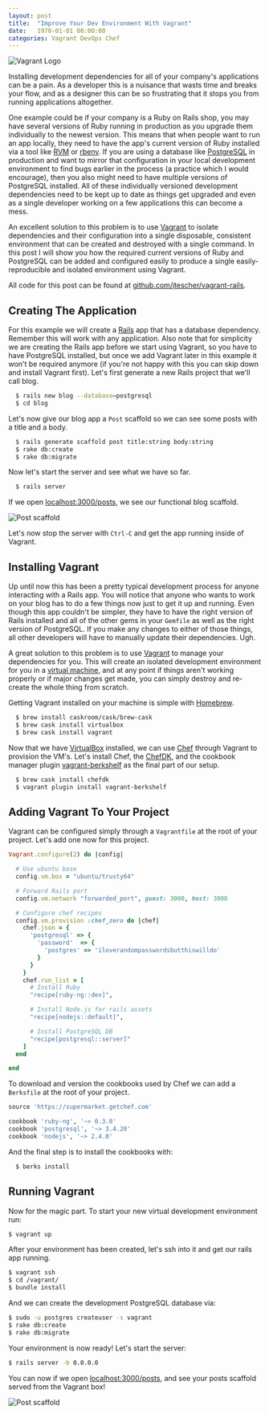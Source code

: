```yaml
---
layout: post
title:  "Improve Your Dev Environment With Vagrant"
date:   1970-01-01 00:00:00
categories: Vagrant DevOps Chef
---
```


![Vagrant Logo](https://jtescher.github.io/assets/improve-your-dev-environment-with-vagrant/vagrant-logo.png)

Installing development dependencies for all of your company's applications can be a pain. As a developer this is a
nuisance that wasts time and breaks your flow, and as a designer this can be so frustrating that it stops you from
running applications altogether.

One example could be if your company is a Ruby on Rails shop, you may have several versions of Ruby running in
production as you upgrade them individually to the newest version. This means that when people want to run an app
locally, they need to have the app's current version of Ruby installed via a tool like [RVM](https://rvm.io) or
[rbenv](https://github.com/sstephenson/rbenv). If you are using a database like [PostgreSQL](http://www.postgresql.org)
in production and want to mirror that configuration in your local development environment to find bugs earlier in the
process (a practice which I would encourage), then you also might need to have multiple versions of PostgreSQL
installed. All of these individually versioned development dependencies need to be kept up to date as things get
upgraded and even as a single developer working on a few applications this can become a mess.

An excellent solution to this problem is to use [Vagrant](https://docs.vagrantup.com) to isolate dependencies and their
configuration into a single disposable, consistent environment that can be created and destroyed with a single command.
In this post I will show you how the required current versions of Ruby and PostgreSQL can be added and configured easily
to produce a single easily-reproducible and isolated environment using Vagrant.

All code for this post can be found at [github.com/jtescher/vagrant-rails](https://github.com/jtescher/vagrant-rails).

## Creating The Application

For this example we will create a [Rails](http://rubyonrails.org) app that has a database dependency. Remember this will
work with any application. Also note that for simplicity we are creating the Rails app before we start using Vagrant, so
you have to have PostgreSQL installed, but once we add Vagrant later in this example it won't be required anymore (if
you're not happy with this you can skip down and install Vagrant first). Let's first generate a new Rails project that
we'll call blog.

```bash
  $ rails new blog --database=postgresql
  $ cd blog
```

Let's now give our blog app a `Post` scaffold so we can see some posts with a title and a body.

```bash
  $ rails generate scaffold post title:string body:string
  $ rake db:create
  $ rake db:migrate
```

Now let's start the server and see what we have so far.

```bash
  $ rails server
```

If we open [localhost:3000/posts](http://localhost:3000/posts), we see our functional blog scaffold.

![Post scaffold](https://jtescher.github.io/assets/improve-your-dev-environment-with-vagrant/posts-scaffold.png)

Let's now stop the server with `Ctrl-C` and get the app running inside of Vagrant.

## Installing Vagrant

Up until now this has been a pretty typical development process for anyone interacting with a Rails app. You will notice
that anyone who wants to work on your blog has to do a few things now just to get it up and running. Even though this
app couldn't be simpler, they have to have the right version of Rails installed and all of the other gems in your
`Gemfile` as well as the right version of PostgreSQL. If you make any changes to either of those things, all other
developers will have to manually update their dependencies. Ugh.

A great solution to this problem is to use [Vagrant](https://docs.vagrantup.com) to manage your dependencies for you.
This will create an isolated development environment for you in a [virtual
machine](https://en.wikipedia.org/wiki/Virtual_machine), and at any point if things aren't working properly or if major
changes get made, you can simply destroy and re-create the whole thing from scratch.

Getting Vagrant installed on your machine is simple with [Homebrew](http://brew.sh).

```bash
  $ brew install caskroom/cask/brew-cask
  $ brew cask install virtualbox
  $ brew cask install vagrant
```

Now that we have [VirtualBox](https://www.virtualbox.org) installed, we can use [Chef](https://www.chef.io) through
Vagrant to provision the VM's. Let's install Chef, the [ChefDK](https://downloads.chef.io/chef-dk), and the cookbook
manager plugin [vagrant-berkshelf](https://github.com/berkshelf/vagrant-berkshelf) as the final part of our setup.

```bash
  $ brew cask install chefdk
  $ vagrant plugin install vagrant-berkshelf
```

## Adding Vagrant To Your Project

Vagrant can be configured simply through a `Vagrantfile` at the root of your project. Let's add one now for this
project.

```ruby
Vagrant.configure(2) do |config|

  # Use ubuntu base
  config.vm.box = "ubuntu/trusty64"

  # Forward Rails port
  config.vm.network "forwarded_port", guest: 3000, host: 3000

  # Configure chef recipes
  config.vm.provision :chef_zero do |chef|
    chef.json = {
      'postgresql' => {
        'password'  => {
          'postgres' => 'iloverandompasswordsbutthiswilldo'
        }
      }
    }
    chef.run_list = [
      # Install Ruby
      "recipe[ruby-ng::dev]",

      # Install Node.js for rails assets
      "recipe[nodejs::default]",

      # Install PostgreSQL DB
      "recipe[postgresql::server]"
    ]
  end

end
```

To download and version the cookbooks used by Chef we can add a `Berksfile` at the root of your project.

```ruby
source 'https://supermarket.getchef.com'

cookbook 'ruby-ng', '~> 0.3.0'
cookbook 'postgresql', '~> 3.4.20'
cookbook 'nodejs', '~> 2.4.0'
```

And the final step is to install the cookbooks with:

```bash
  $ berks install
```

## Running Vagrant

Now for the magic part. To start your new virtual development environment run:

```bash
$ vagrant up
```

After your environment has been created, let's ssh into it and get our rails app running.

```bash
$ vagrant ssh
$ cd /vagrant/
$ bundle install
```

And we can create the development PostgreSQL database via:

```bash
$ sudo -u postgres createuser -s vagrant
$ rake db:create
$ rake db:migrate
```

Your environment is now ready! Let's start the server:

```bash
$ rails server -b 0.0.0.0
```

You can now if we open [localhost:3000/posts](http://localhost:3000/posts), and see your posts scaffold served from the
Vagrant box!

![Post scaffold](https://jtescher.github.io/assets/improve-your-dev-environment-with-vagrant/posts-scaffold.png)

